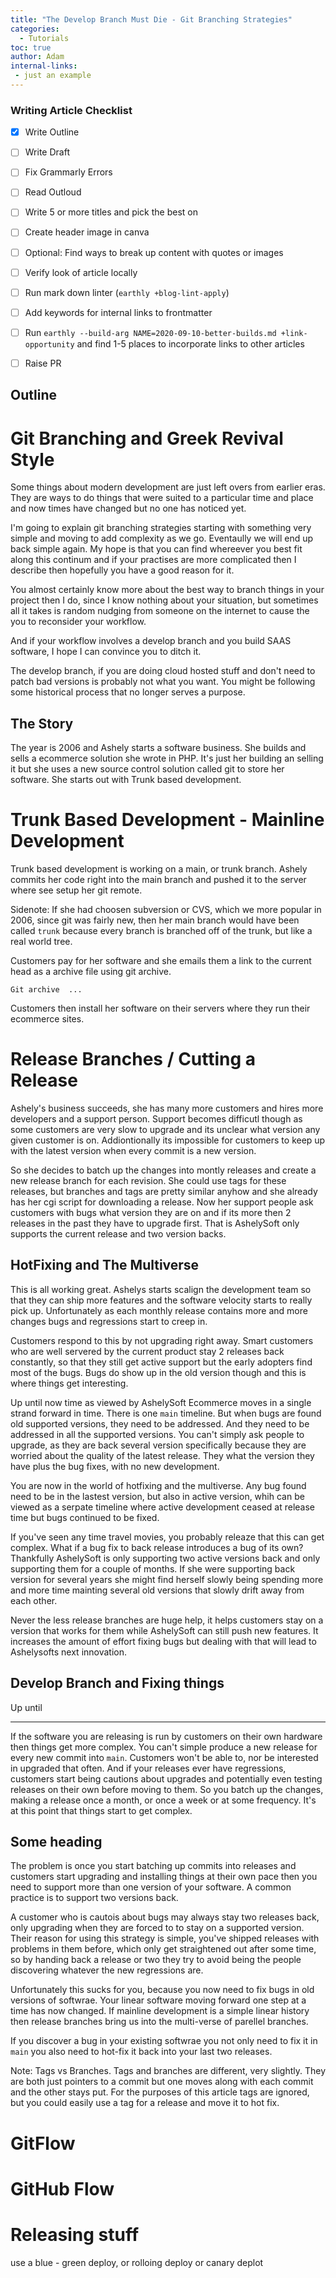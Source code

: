 ```yaml
---
title: "The Develop Branch Must Die - Git Branching Strategies"
categories:
  - Tutorials
toc: true
author: Adam
internal-links:
 - just an example
---
```


### Writing Article Checklist

- [x] Write Outline
- [ ] Write Draft
- [ ] Fix Grammarly Errors
- [ ] Read Outloud
- [ ] Write 5 or more titles and pick the best on
- [ ] Create header image in canva
- [ ] Optional: Find ways to break up content with quotes or images
- [ ] Verify look of article locally
- [ ] Run mark down linter (`earthly +blog-lint-apply`)
- [ ] Add keywords for internal links to frontmatter
- [ ] Run `earthly --build-arg NAME=2020-09-10-better-builds.md +link-opportunity` and find 1-5 places to incorporate links to other articles
- [ ] Raise PR


## Outline

# Git Branching and Greek Revival Style

Some things about modern development are just left overs from earlier eras. They are ways to do things that were suited to a particular time and place and now times have changed but no one has noticed yet.

I'm going to explain git branching strategies starting with something very simple and moving to add complexity as we go.  Eventaully we will end up back simple again. My hope is that you can find whereever you best fit along this continum and if your practises are more complicated then I describe then hopefully you have a good reason for it. 

You almost certainly know more about the best way to branch things in your project then I do, since I know nothing about your situation, but sometimes all it takes is random nudging from someone on the internet to cause the you to reconsider your workflow.  

And if your workflow involves a develop branch and you build SAAS software, I hope I can convince you to ditch it.

The develop branch, if you are doing cloud hosted stuff and don't need to patch bad versions is probably not what you want. You might be following some historical process that no longer serves a purpose. 

## The Story

The year is 2006 and Ashely starts a software business. She builds and sells a ecommerce solution she wrote in PHP. It's just her building an selling it but she uses a new source control solution called git to store her software. She starts out with Trunk based development.

# Trunk Based Development - Mainline Development

Trunk based development is working on a main, or trunk branch. Ashely commits her code right into the main branch and pushed it to the server where see setup her git remote.  

Sidenote: If she had choosen subversion or CVS, which we more popular in 2006, since git was fairly new, then her main branch would have been called `trunk` because every branch is branched off of the trunk, but like a real world tree. 

Customers pay for her software and she emails them a link to the current head as a archive file using git archive.
```
Git archive  ...
```

Customers then install her software on their servers where they run their ecommerce sites.


<!-- In subversion and CVS this branch was called trunk and in git this was instead called `master` and now `main`. 

Sidenote: Not using `master` as the main branch name makes total sense to me, but why `main` why not go back to `truck`? -->

<!-- In my early days of software development, a variation on Trunk based development was exactly what we did: when I was done with the feature I was working on it would go into main, where it would get tested and potentially released. From there things got more complex. -->

# Release Branches / Cutting a Release

Ashely's business succeeds, she has many more customers and hires more developers and a support person.  Support becomes difficutl though as some customers are very slow to upgrade and its unclear what version any given customer is on. Addiontionally its impossible for customers to keep up with the latest version when every commit is a new version.

So she decides to batch up the changes into montly releases and create a new release branch for each revision.  She could use tags for these releases, but branches and tags are pretty similar anyhow and she already has her cgi script for downloading a release.  Now her support people ask customers with bugs what version they are on and if its more then 2 releases in the past they have to upgrade first.  That is AshelySoft only supports the current release and two version backs.

## HotFixing and The Multiverse

This is all working great. Ashelys starts scalign the development team so that they can ship more features and the software velocity starts to really pick up. Unfortunately as each monthly release contains more and more changes bugs and regressions start to creep in.

Customers respond to this by not upgrading right away.  Smart customers who are well servered by the current product stay 2 releases back constantly, so that they still get active support but the early adopters find most of the bugs.  Bugs do show up in the old version though and this is where things get interesting.

Up until now time as viewed by AshelySoft Ecommerce moves in a single strand forward in time. There is one `main` timeline. But when bugs are found old supported versions, they need to be addressed. And they need to be addressed in all the supported versions.  You can't simply ask people to upgrade, as they are back several version specifically because they are worried about the quality of the latest release.  They what the version they have plus the bug fixes, with no new development.

You are now in the world of hotfixing and the multiverse. Any bug found need to be in the lastest version, but also in active version, whih can be viewed as a serpate timeline where active development ceased at release time but bugs continued to be fixed. 

If you've seen any time travel movies, you probably releaze that this can get complex. What if a bug fix to back release introduces a bug of its own?  Thankfully AshelySoft is only supporting two active versions back and only supporting them for a couple of months. If she were supporting back version for several years she might find herself slowly being spending more and more time mainting several old versions that slowly drift away from each other.

Never the less release branches are huge help, it helps customers stay on a version that works for them while AshelySoft can still push new features. It increases the amount of effort fixing bugs but dealing with that will lead to Ashelysofts next innovation.

## Develop Branch and Fixing things
Up until 




-----

If the software you are releasing is run by customers on their own hardware then things get more complex.  You can't simple produce a new release for every new commit into `main`. Customers won't be able to, nor be interested in upgraded that often.  And if your releases ever have regressions, customers start being cautions about upgrades and potentially even testing releases on their own before moving to them.  So you batch up the changes, making a release once a month, or once a week or at some frequency.  It's at this point that things start to get complex.

## Some heading

The problem is once you start batching up commits into releases and customers start upgrading and installing things at their own pace then you need to support more than one version of your software. A common practice is to support two versions back.  

A customer who is cautois about bugs may always stay two releases back, only upgrading when they are forced to to stay on a supported version. Their reason for using this strategy is simple, you've shipped releases with problems in them before, which only get straightened out after some time, so by handing back a release or two they try to avoid being the people discovering whatever the new regressions are.  

Unfortunately this sucks for you, because you now need to fix bugs in old versions of softwrae. Your linear software moving forward one step at a time has now changed.  If mainline development is a simple linear history then release branches bring us into the multi-verse of parellel branches. 

If you discover a bug in your existing softwrae you not only need to fix it in `main` you also need to hot-fix it back into your last two releases.  

Note: Tags vs Branches. Tags and branches are different, very slightly. They are both just pointers to a commit but one moves along with each commit and the other stays put. For the purposes of this article tags are ignored, but you could easily use a tag for a release and move it to hot fix. 




# GitFlow
# GitHub Flow
# Releasing stuff
  use a blue - green deploy, or rolloing deploy or canary deplot


